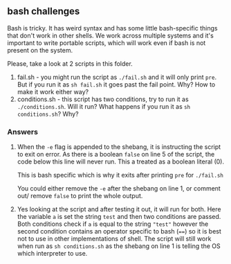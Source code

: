 ## bash challenges

Bash is tricky. It has weird syntax and has some little bash-specific things that don't
work in other shells. We work across multiple systems and it's important to write portable
scripts, which will work even if bash is not present on the system.

Please, take a look at 2 scripts in this folder.

1. fail.sh - you might run the script as `./fail.sh` and it will only print `pre`. But if you run it as `sh fail.sh` it goes past the fail point. Why? How to make it work either way?
2. conditions.sh - this script has two conditions, try to run it as `./conditions.sh`. Will it run? What happens if you run it as `sh conditions.sh`? Why?

### Answers

1. When the `-e` flag is appended to the shebang, it is instructing the script
   to exit on error. As there is a boolean `false` on line 5 of the script, the
   code below this line will never run. This a treated as a boolean literal (0).

   This is bash specific which is why it exits after printing `pre` for `./fail.sh`

   You could either remove the `-e` after the shebang on line 1, or comment out/
   remove `false` to print the whole output.

2. Yes looking at the script and after testing it out, it will run for both.
   Here the variable `a` is set the string `test` and then two conditions are
   passed. Both conditions check if `a` is equal to the string `"test"` however
   the second condition contains an operator specific to bash (`==`) so it is best
   not to use in other implementations of shell. The script will still work when
   run as `sh conditions.sh` as the shebang on line 1 is telling the OS which
   interpreter to use.
